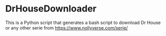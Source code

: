 # DrHouseDownloader
This is a Python script that generates a bash script to download Dr House or any other serie from https://www.nollyverse.com/serie/
